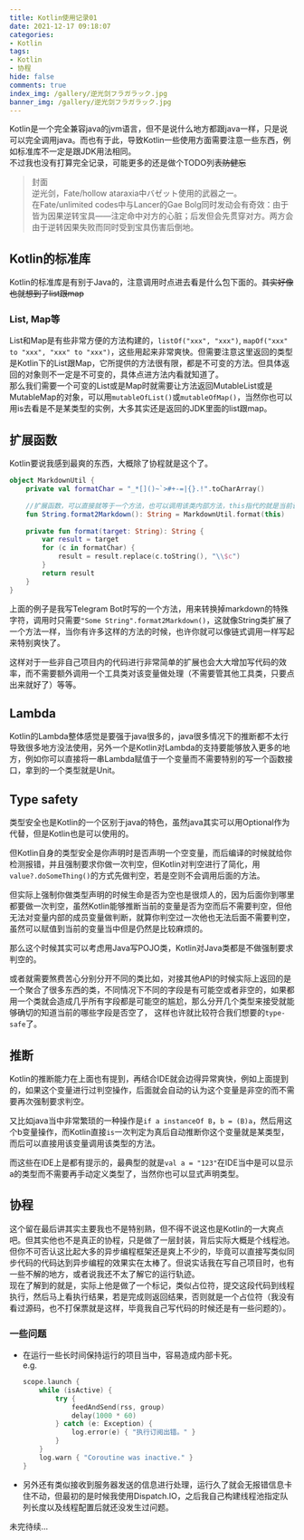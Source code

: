 ```yaml
---
title: Kotlin使用记录01
date: 2021-12-17 09:18:07
categories:
- Kotlin
tags:
- Kotlin
- 协程
hide: false
comments: true
index_img: /gallery/逆光剑フラガラック.jpg
banner_img: /gallery/逆光剑フラガラック.jpg
---
```

Kotlin是一个完全兼容java的jvm语言，但不是说什么地方都跟java一样，只是说可以完全调用java。而也有于此，导致Kotlin一些使用方面需要注意一些东西，例如标准库不一定是跟JDK用法相同。  
不过我也没有打算完全记录，可能更多的还是做个TODO列表~~防健忘~~
<!--more-->
> 封面  
> 逆光剑，Fate/hollow ataraxia中バゼット使用的武器之一。  
> 在Fate/unlimited codes中与Lancer的Gae Bolg同时发动会有奇效：由于皆为因果逆转宝具——注定命中对方的心脏；后发但会先贯穿对方。两方会由于逆转因果失败而同时受到宝具伤害后倒地。

## Kotlin的标准库
Kotlin的标准库是有别于Java的，注意调用时点进去看是什么包下面的。~~其实好像也就想到了list跟map~~
### List, Map等
List和Map是有些非常方便的方法构建的，`listOf("xxx", "xxx")`, `mapOf("xxx" to "xxx", "xxx" to "xxx")`，这些用起来非常爽快。但需要注意这里返回的类型是Kotlin下的List跟Map，它所提供的方法很有限，都是不可变的方法。但具体返回的对象则不一定是不可变的，具体点进方法内看就知道了。  
那么我们需要一个可变的List或是Map时就需要让方法返回MutableList或是MutableMap的对象，可以用`mutableOfList()`或`mutableOfMap()`，当然你也可以用is去看是不是某类型的实例，大多其实还是返回的JDK里面的list跟map。
## 扩展函数
Kotlin要说我感到最爽的东西，大概除了协程就是这个了。
```kotlin
object MarkdownUtil {
    private val formatChar = "_*[]()~`>#+-=|{}.!".toCharArray()
    
    //扩展函数，可以直接就等于一个方法，也可以调用该类内部方法，this指代的就是当前调用这个方法的String对象
    fun String.format2Markdown(): String = MarkdownUtil.format(this)
    
    private fun format(target: String): String {
        var result = target
        for (c in formatChar) {
            result = result.replace(c.toString(), "\\$c")
        }
        return result
    }
}
```
上面的例子是我写Telegram Bot时写的一个方法，用来转换掉markdown的特殊字符，调用时只需要`"Some String".format2Markdown()`，这就像String类扩展了一个方法一样，当你有许多这样的方法的时候，也许你就可以像链式调用一样写起来特别爽快了。

这样对于一些非自己项目内的代码进行非常简单的扩展也会大大增加写代码的效率，而不需要额外调用一个工具类对该变量做处理（不需要管其他工具类，只要点出来就好了）等等。

## Lambda
Kotlin的Lambda整体感觉是要强于java很多的，java很多情况下的推断都不太行导致很多地方没法使用，另外一个是Kotlin对Lambda的支持要能够放入更多的地方，例如你可以直接将一串Lambda赋值于一个变量而不需要特别的写一个函数接口，拿到的一个类型就是Unit。

## Type safety
类型安全也是Kotlin的一个区别于java的特色，虽然java其实可以用Optional作为代替，但是Kotlin也是可以使用的。  

但Kotlin自身的类型安全是你声明时是否声明一个空变量，而后编译的时候就给你检测报错，并且强制要求你做一次判空，但Kotlin对判空进行了简化，用`value?.doSomeThing()`的方式先做判空，若是空则不会调用后面的方法。

但实际上强制你做类型声明的时候生命是否为空也是很烦人的，因为后面你到哪里都要做一次判空，虽然Kotlin能够推断当前的变量是否为空而后不需要判空，但他无法对变量内部的成员变量做判断，就算你判空过一次他也无法后面不需要判空，虽然可以赋值到当前的变量当中但是仍然是比较麻烦的。

那么这个时候其实可以考虑用Java写POJO类，Kotlin对Java类都是不做强制要求判空的。

或者就需要煞费苦心分别分开不同的类比如，对接其他API的时候实际上返回的是一个聚合了很多东西的类，不同情况下不同的字段是有可能空或者非空的，如果都用一个类就会造成几乎所有字段都是可能空的尴尬，那么分开几个类型来接受就能够确切的知道当前的哪些字段是否空了，
这样也许就比较符合我们想要的`type-safe`了。

## 推断
Kotlin的推断能力在上面也有提到，再结合IDE就会边得异常爽快，例如上面提到的，如果这个变量进行过判空操作，后面就会自动的认为这个变量是非空的而不需要再次强制要求判空。  

又比如java当中非常繁琐的一种操作是`if a instanceOf B`，`b = (B)a`，然后用这个b变量操作，而Kotlin直接`is`一次判定为真后自动推断你这个变量就是某类型，而后可以直接用该变量调用该类型的方法。  

而这些在IDE上是都有提示的，最典型的就是`val a = "123"`在IDE当中是可以显示a的类型而不需要再手动定义类型了，当然你也可以显式声明类型。

## 协程
这个留在最后讲其实主要我也不是特别熟，但不得不说这也是Kotlin的一大爽点吧。但其实他也不是真正的协程，只是做了一层封装，背后实际大概是个线程池。但你不可否认这比起大多的异步编程框架还是爽上不少的，毕竟可以直接写类似同步代码的代码达到异步编程的效果实在太棒了。但说实话我在写自己项目时，也有一些不解的地方，或者说我还不太了解它的运行轨迹。  
现在了解到的就是，实际上他是做了一个标记，类似占位符，提交这段代码到线程执行，然后马上看执行结果，若是完成则返回结果，否则就是一个占位符（我没有看过源码，也不打保票就是这样，毕竟我自己写代码的时候还是有一些问题的）。

### 一些问题
- 在运行一些长时间保持运行的项目当中，容易造成内部卡死。  
    e.g.
    ```kotlin
    scope.launch {
        while (isActive) {
            try {
                feedAndSend(rss, group)
                delay(1000 * 60)
            } catch (e: Exception) {
                log.error(e) { "执行订阅出错。" }
            }
        }
        log.warn { "Coroutine was inactive." }
    }
    ```
- 另外还有类似接收到服务器发送的信息进行处理，运行久了就会无报错信息卡住不动，但最初的是时候我使用Dispatch.IO，之后我自己构建线程池指定队列长度以及线程配置后就还没发生过问题。

未完待续...